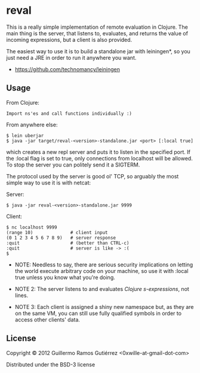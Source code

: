 # reval

This is a really simple implementation of remote evaluation in Clojure. The main
thing is the server, that listens to, evaluates, and returns the value of
incoming expressions, but a client is also provided.

The easiest way to use it is to build a standalone jar with leiningen*, so you
just need a JRE in order to run it anywhere you want.

* https://github.com/technomancy/leiningen

## Usage

From Clojure:

    Import ns'es and call functions individually :)

From anywhere else:

    $ lein uberjar
    $ java -jar target/reval-<version>-standalone.jar <port> [:local true]

which creates a new repl server and puts it to listen in the specified port.
If the :local flag is set to true, only connections from localhost will be
allowed. To stop the server you can politely send it a SIGTERM.

The protocol used by the server is good ol' TCP, so arguably the most simple way
to use it is with netcat:

Server:

    $ java -jar reval-<version>-standalone.jar 9999

Client:

    $ nc localhost 9999
    (range 10)              # client input
    (0 1 2 3 4 5 6 7 8 9)   # server response
    :quit                   # (better than CTRL-c)
    :quit                   # server is like -> :(
    $


* NOTE: Needless to say, there are serious security implications on letting the
world execute arbitrary code on your machine, so use it with :local true unless
you know what you're doing.

* NOTE 2: The server listens to and evaluates *Clojure s-expressions*, not lines.

* NOTE 3: Each client is assigned a shiny new namespace but, as they are on the
same VM, you can still use fully qualified symbols in order to access other
clients' data.

## License

Copyright © 2012 Guillermo Ramos Gutiérrez <0xwille-at-gmail-dot-com>

Distributed under the BSD-3 license

